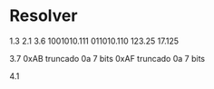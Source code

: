 # Resolver

1.3
2.1
3.6
1001010.111
011010.110
123.25
17.125

3.7
0xAB truncado 0a 7 bits
0xAF truncado 0a 7 bits

4.1
